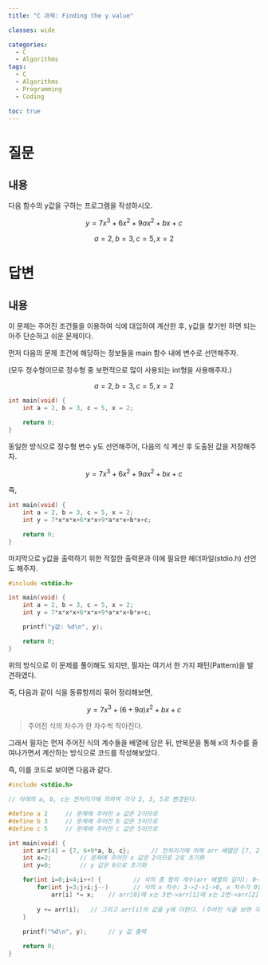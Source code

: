 ```yaml
---
title: "C 과제: Finding the y value"

classes: wide

categories:
  - C
  - Algorithms
tags:
  - C
  - Algorithms
  - Programming
  - Coding

toc: true
---
```


# 질문

## 내용

다음 함수의 y값을 구하는 프로그램을 작성하시오.

$$y = 7x^3+6x^2+9ax^2+bx+c$$

$$a = 2, b = 3, c = 5, x = 2$$

# 답변

## 내용

이 문제는 주어진 조건들을 이용하여 식에 대입하여 계산한 후, y값을 찾기만 하면 되는 아주 단순하고 쉬운 문제이다.

먼저 다음의 문제 조건에 해당하는 정보들을 main 함수 내에 변수로 선언해주자.

(모두 정수형이므로 정수형 중 보편적으로 많이 사용되는 int형을 사용해주자.)

$$a = 2, b = 3, c = 5, x = 2$$

```c
int main(void) {
    int a = 2, b = 3, c = 5, x = 2;

    return 0;
}
```

동일한 방식으로 정수형 변수 y도 선언해주어, 다음의 식 계산 후 도출된 값을 저장해주자.

$$y = 7x^3+6x^2+9ax^2+bx+c$$

즉,

```c
int main(void) {
    int a = 2, b = 3, c = 5, x = 2;
    int y = 7*x*x*x+6*x*x+9*a*x*x+b*x+c;

    return 0;
}
```

마지막으로 y값을 출력하기 위한 적절한 출력문과 이에 필요한 헤더파일(stdio.h) 선언도 해주자.

```c
#include <stdio.h>

int main(void) {
    int a = 2, b = 3, c = 5, x = 2;
    int y = 7*x*x*x+6*x*x+9*a*x*x+b*x+c;

    printf("y값: %d\n", y);

    return 0;
}
```

위의 방식으로 이 문제를 풀이해도 되지만, 필자는 여기서 한 가지 패턴(Pattern)을 발견하였다.

즉, 다음과 같이 식을 동류항끼리 묶어 정리해보면,

$$y = 7x^3+(6+9a)x^2+bx+c$$

> 주어진 식의 차수가 한 차수씩 작아진다.

그래서 필자는 먼저 주어진 식의 계수들을 배열에 담은 뒤, 반복문을 통해 x의 차수를 줄여나가면서 계산하는 방식으로 코드를 작성해보았다.

즉, 이를 코드로 보이면 다음과 같다.

```c
#include <stdio.h>

// 아래의 a, b, c는 전처리기에 의하여 각각 2, 3, 5로 변경된다.

#define a 2     // 문제에 주어진 a 값은 2이므로
#define b 3     // 문제에 주어진 b 값은 3이므로
#define c 5     // 문제에 주어진 c 값은 5이므로

int main(void) {
    int arr[4] = {7, 6+9*a, b, c};      // 전처리기에 의해 arr 배열은 {7, 24, 3, 5}로 초기화가 이루어진다.
    int x=2;        // 문제에 주어진 x 값은 2이므로 2로 초기화
    int y=0;        // y 값은 0으로 초기화

    for(int i=0;i<4;i++) {         // 식의 총 항의 개수(arr 배열의 길이): 0~3까지 총 4회 반복.
        for(int j=3;j>i;j--)       // 식의 x 차수: 3->2->1->0, x 차수가 0일 때는 x를 곱할 필요가 없으므로 반복문이 실행되지 않게끔 구성함. 
            arr[i] *= x;    // arr[0]에 x는 3번->arr[1]에 x는 2번->arr[2]에 x는 1번 곱한 후 다시 arr[i]에 저장.
    
        y += arr[i];   // 그리고 arr[i]의 값을 y에 더한다. (주어진 식을 보면 각 항이 더해지고 있으므로)
    }
    
    printf("%d\n", y);      // y 값 출력

    return 0;
}
```
